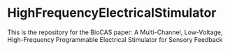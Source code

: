 # HighFrequencyElectricalStimulator
This is the repository for the BioCAS paper: A Multi-Channel, Low-Voltage, High-Frequency Programmable Electrical Stimulator for Sensory Feedback 
